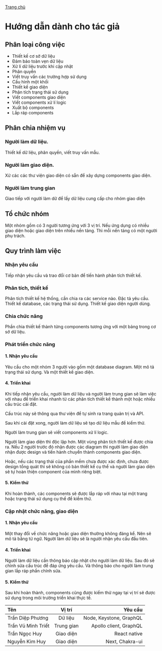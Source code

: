 [Trang chủ](/)

# Hướng dẫn dành cho tác giả

## Phân loại công việc

- Thiết kế cơ sở dữ liệu
- Đảm bảo toàn vẹn dữ liệu
- Xử lí dữ liệu trước khi cập nhật
- Phân quyền
- Viết truy vấn các trường hợp sử dụng
- Cấu hình một khối
- Thiết kế giao diện
- Phân tích trạng thái sử dụng
- Viết components giao diện
- Viết components xử lí logic
- Xuất bộ components
- Lắp ráp components

## Phân chia nhiệm vụ

### Người làm dữ liệu.

Thiết kế dữ liệu, phân quyền, viết truy vấn mẫu.

### Người làm giao diện.

Xử các các thư viện giao diện có sẵn để xây dựng components giao diện.

### Người làm trung gian

Giao tiếp với người làm dữ để lấy dữ liệu cung cấp cho nhóm giao diện

## Tổ chức nhóm

Một nhóm gồm có 3 người tương ứng với 3 vị trí. Nếu ứng dụng có nhiều giao diện hoặc giao diện trên nhiều nền tảng.
Thì mỗi nền tảng có một người phụ trách.

## Quy trình làm việc

### Nhận yêu cầu
Tiếp nhận yêu cầu và trao đổi cơ bản để tiến hành phân tích thiết kế.

### Phân tích, thiết kế

Phân tích thiết kế hệ thống, cần chia ra các service nào.
Đặc tả yêu cầu. Thiết kế database, các trạng thái sử dụng.
Thiết kế giao diện người dùng.

### Chia chức năng

Phần chia thiết kế thành từng components tương ứng với một bảng trong cơ sở dữ liệu.

### Phát triển chức năng

#### 1. Nhận yêu cầu

Yêu cầu cho một nhóm 3 người vào gồm một database diagram. Một mô tả trạng thái sử dụng.
Và một thiết kế giao diện.

#### 4. Triển khai

Khi tiếp nhận yêu cầu, người làm dữ liệu và người làm trung gian sẽ làm việc với nhau
để triển khai nhanh từ các phân tích thiết kế thành một hoặc nhiều cấu trúc cài đặt.

Cấu trúc này sẽ thông qua thư viện để tự sinh ra trang quản trị và API.

Sau khi cài đặt xong, người làm dữ liệu sẽ tạo dữ liệu mẫu để kiểm thử.

Người làm trung gian sẽ viết components xử lí logic.

Người làm giao diện thì độc lập hơn. Một vùng phân tích thiết kế được chia ra.
Nếu 2 người trước đó nhận được các diagram thì người làm giao diện nhận được design
và tiến hành chuyển thành components giao diện.

Hoặc, nếu các trạng thái của phần mềm chưa được xác định, chưa được design tổng quát
thì sẽ không có bản thiết kế cụ thể và người làm giao diện sẽ tự hoàn thiện component
của mình riêng biệt.

#### 5. Kiểm thử

Khi hoàn thành, các components sẽ được lắp ráp với nhau tại một trang hoặc trạng thái
sử dụng cụ thể để kiểm thử.

### Cập nhật chức năng, giao diện

#### 1. Nhận yêu cầu

Một thay đổi về chức năng hoặc giao diện thường không đáng kể.
Nên sẽ mô tả bằng từ ngữ. Người làm dữ liệu sẽ là người nhận yêu cầu đầu tiên.

#### 4. Triển khai

Người làm dữ liệu cần thông báo cập nhật cho người làm dữ liệu.
Sau đó sẽ chỉnh sửa cấu trúc để đáp ứng yêu cầu. Và thông báo cho người làm trung gian
lắp ráp phần chỉnh sửa.

#### 5. Kiểm thử

Sau khi hoàn thành, components cũng được kiểm thử ngay tại vị trí sẽ được sử dụng trong
môi trường triển khai thực tế.


| Tên                |   Vị trí   |                 Yêu cầu |
| :----------------- | :--------: | ----------------------: |
| Trần Diệp Phương   |  Dữ liệu   | Node, Keystone, GraphQL |
| Trần Vũ Minh Triết | Trung gian |  Apollo client, GraphQL |
| Trần Ngọc Huy      | Giao diện  |            React native |
| Nguyễn Kim Huy     | Giao diện  |         Next, Chakra-ui |
